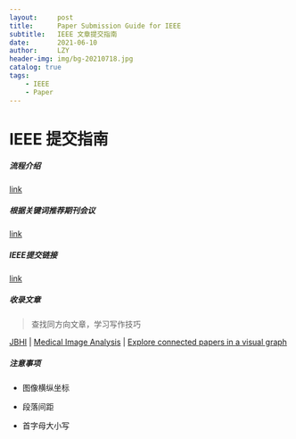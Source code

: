 ```yaml
---
layout:     post
title:      Paper Submission Guide for IEEE
subtitle:   IEEE 文章提交指南
date:       2021-06-10
author:     LZY
header-img: img/bg-20210718.jpg
catalog: true
tags:
    - IEEE
    - Paper
---
```


# IEEE 提交指南

##### 流程介绍

[link](https://journals.ieeeauthorcenter.ieee.org/submit-your-article-for-peer-review/the-ieee-article-submission-process/)



##### 根据关键词推荐期刊会议

[link](https://publication-recommender.ieee.org/pubsearch)



##### IEEE提交链接

[link](https://mc.manuscriptcentral.com/embs-ieee)



##### 收录文章

> 查找同方向文章，学习写作技巧

[JBHI](https://ieeexplore.ieee.org/xpl/RecentIssue.jsp?punumber=6221020) | [Medical Image Analysis](https://www.sciencedirect.com/journal/medical-image-analysis) | [Explore connected papers in a visual graph](https://www.connectedpapers.com/)



##### 注意事项


- 图像横纵坐标

- 段落间距

- 首字母大小写

  

